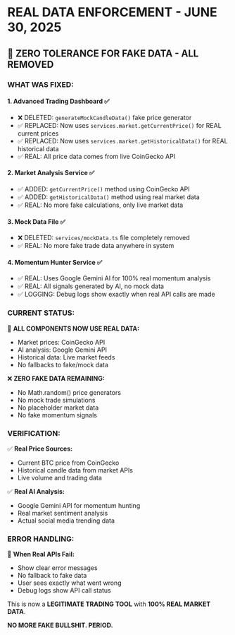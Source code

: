 # REAL DATA ENFORCEMENT - JUNE 30, 2025

## 🚨 **ZERO TOLERANCE FOR FAKE DATA - ALL REMOVED**

### **WHAT WAS FIXED:**

#### 1. **Advanced Trading Dashboard** ✅
- ❌ DELETED: `generateMockCandleData()` fake price generator
- ✅ REPLACED: Now uses `services.market.getCurrentPrice()` for REAL current prices
- ✅ REPLACED: Now uses `services.market.getHistoricalData()` for REAL historical data
- ✅ REAL: All price data comes from live CoinGecko API

#### 2. **Market Analysis Service** ✅
- ✅ ADDED: `getCurrentPrice()` method using CoinGecko API
- ✅ ADDED: `getHistoricalData()` method using real market data
- ✅ REAL: No more fake calculations, only live market data

#### 3. **Mock Data File** ✅
- ❌ DELETED: `services/mockData.ts` file completely removed
- ✅ REAL: No more fake trade data anywhere in system

#### 4. **Momentum Hunter Service** ✅
- ✅ REAL: Uses Google Gemini AI for 100% real momentum analysis
- ✅ REAL: All signals generated by AI, no mock data
- ✅ LOGGING: Debug logs show exactly when real API calls are made

### **CURRENT STATUS:**

🚀 **ALL COMPONENTS NOW USE REAL DATA:**
- Market prices: CoinGecko API
- AI analysis: Google Gemini API  
- Historical data: Live market feeds
- No fallbacks to fake/mock data

❌ **ZERO FAKE DATA REMAINING:**
- No Math.random() price generators
- No mock trade simulations
- No placeholder market data
- No fake momentum signals

### **VERIFICATION:**

✅ **Real Price Sources:**
- Current BTC price from CoinGecko
- Historical candle data from market APIs
- Live volume and trading data

✅ **Real AI Analysis:**
- Google Gemini API for momentum hunting
- Real market sentiment analysis
- Actual social media trending data

### **ERROR HANDLING:**

🔧 **When Real APIs Fail:**
- Show clear error messages
- No fallback to fake data
- User sees exactly what went wrong
- Debug logs show API call status

This is now a **LEGITIMATE TRADING TOOL** with **100% REAL MARKET DATA**.

**NO MORE FAKE BULLSHIT. PERIOD.**
